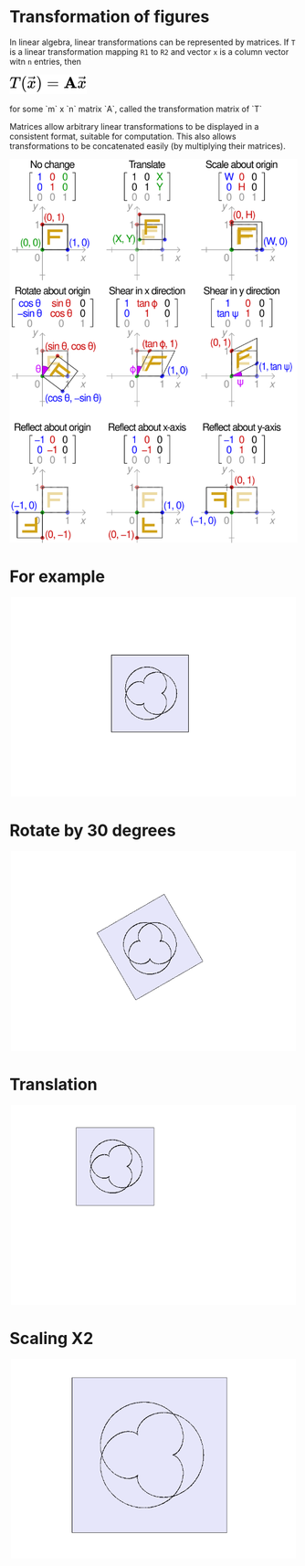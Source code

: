 # Transformation of figures

In linear algebra, linear transformations can be represented by matrices. If `T` is a linear transformation mapping `R1` to `R2` and vector `x` is a column vector witn `n` entries, then
<p align="left">
  <img src="images/T.svg" >
</p>
for some `m` x `n` matrix `A`, called the transformation matrix of `T`

Matrices allow arbitrary linear transformations to be displayed in a consistent format, suitable for computation. This also allows transformations to be concatenated easily (by multiplying their matrices).

<p align="center">
  <img src="images/2DTransformationMatrix.svg">
</p>

# For example
<p align="center">
  <img src="images/Default.png" height="350">
</p>

# Rotate by 30 degrees
<p align="center">
  <img src="images/RotateBy30Degrees.png" height="350">
</p>

# Translation
<p align="center">
  <img src="images/Translation.png" height="350">
</p>

# Scaling X2
<p align="center">
  <img src="images/ScalingX2.png" height="350">
</p>